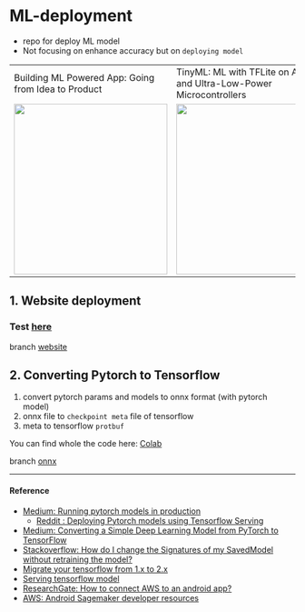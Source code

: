 # ML-deployment

- repo for deploy ML model
- Not focusing on enhance accuracy but on `deploying model` 


<table>
  <tr>
    <td>Building ML Powered App: Going from Idea to Product</td>
     <td>TinyML: ML with TFLite on Android and Ultra-Low-Power Microcontrollers</td>
     <td>Practical DL for Cloud, Mobile, and Edge</td>
  </tr>
  <tr>
    <td style="width:33%;"><img src="https://github.com/SpellOnYou/SpellOnYou.github.io/blob/master/assets/images/ml-app.jpg" width=270 height=300></td>
    <td style="width:33%;"><img src="https://github.com/SpellOnYou/SpellOnYou.github.io/blob/master/assets/images/tinyml.jpg" width=270 height=300></td>
    <td style="width:33%;"><img src="https://github.com/SpellOnYou/SpellOnYou.github.io/blob/master/assets/images/cloudmobile.jpg" width=270 height=300></td>
  </tr>
 </table>


## 1. Website deployment

### Test [here](https://my-city-classifier.onrender.com/)

branch [website](https://github.com/SpellOnYou/deploy_ML_model/tree/website/)

## 2. Converting Pytorch to Tensorflow 

1. convert pytorch params and models to onnx format (with pytorch model)
2. onnx file to `checkpoint meta` file of tensorflow
3. meta to tensorflow `protbuf`

You can find whole the code here: [Colab](https://colab.research.google.com/drive/1SxlrvdVj8ozRo27dnwfAju83q5qlwZZg)

branch [onnx](https://github.com/SpellOnYou/ML-toy-project/tree/onnx/)

---

#### Reference

- [Medium: Running pytorch models in production](https://medium.com/styria-data-science-tech-blog/running-pytorch-models-in-production-fa09bebca622)
	- [Reddit : Deploying Pytorch models using Tensorflow Serving
](https://www.reddit.com/r/MachineLearning/comments/al0v4r/p_deploying_pytorch_models_using_tensorflow)
- [Medium: Converting a Simple Deep Learning Model from PyTorch to TensorFlow](https://towardsdatascience.com/converting-a-simple-deep-learning-model-from-pytorch-to-tensorflow-b6b353351f5d)
- [Stackoverflow: How do I change the Signatures of my SavedModel without retraining the model?](https://stackoverflow.com/questions/42801551/how-do-i-change-the-signatures-of-my-savedmodel-without-retraining-the-model)
- [Migrate your tensorflow from 1.x to 2.x](https://www.tensorflow.org/guide/migrate)
- [Serving tensorflow model](https://www.tensorflow.org/tfx/serving/serving_basic)
- [ResearchGate: How to connect AWS to an android app?](https://www.researchgate.net/post/How_to_connect_AWS_to_an_android_app)
- [AWS: Android Sagemaker developer resources](https://aws.amazon.com/sagemaker/developer-resources/)

